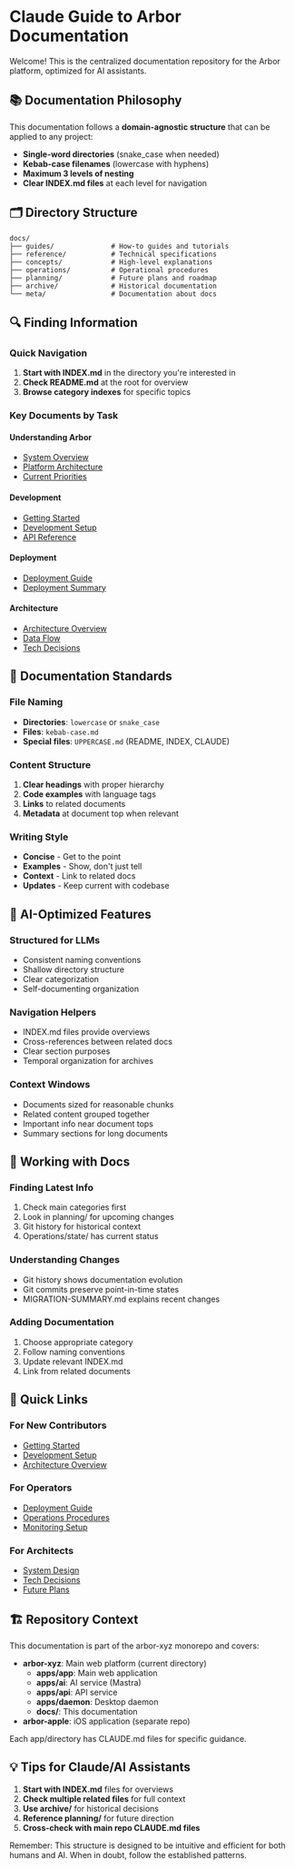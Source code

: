 # Claude Guide to Arbor Documentation

Welcome! This is the centralized documentation repository for the Arbor platform, optimized for AI assistants.

## 📚 Documentation Philosophy

This documentation follows a **domain-agnostic structure** that can be applied to any project:
- **Single-word directories** (snake_case when needed)
- **Kebab-case filenames** (lowercase with hyphens)
- **Maximum 3 levels of nesting**
- **Clear INDEX.md files** at each level for navigation

## 🗂️ Directory Structure

```
docs/
├── guides/              # How-to guides and tutorials
├── reference/           # Technical specifications
├── concepts/            # High-level explanations
├── operations/          # Operational procedures
├── planning/            # Future plans and roadmap
├── archive/             # Historical documentation
└── meta/                # Documentation about docs
```

## 🔍 Finding Information

### Quick Navigation
1. **Start with INDEX.md** in the directory you're interested in
2. **Check README.md** at the root for overview
3. **Browse category indexes** for specific topics

### Key Documents by Task

#### Understanding Arbor
- [System Overview](./reference/architecture/system-overview.md)
- [Platform Architecture](./reference/architecture/platform-overview.md)
- [Current Priorities](./planning/current-priorities.md)

#### Development
- [Getting Started](./guides/development/getting-started.md)
- [Development Setup](./guides/development/development-setup.md)
- [API Reference](./reference/api/endpoints.md)

#### Deployment
- [Deployment Guide](./guides/deployment/deployment.md)
- [Deployment Summary](./guides/deployment/deployment-summary.md)

#### Architecture
- [Architecture Overview](./reference/architecture/index.md)
- [Data Flow](./reference/architecture/data-flow-diagrams.md)
- [Tech Decisions](./reference/architecture/decision-records/)

## 📝 Documentation Standards

### File Naming
- **Directories**: `lowercase` or `snake_case`
- **Files**: `kebab-case.md`
- **Special files**: `UPPERCASE.md` (README, INDEX, CLAUDE)

### Content Structure
1. **Clear headings** with proper hierarchy
2. **Code examples** with language tags
3. **Links** to related documents
4. **Metadata** at document top when relevant

### Writing Style
- **Concise** - Get to the point
- **Examples** - Show, don't just tell
- **Context** - Link to related docs
- **Updates** - Keep current with codebase

## 🤖 AI-Optimized Features

### Structured for LLMs
- Consistent naming conventions
- Shallow directory structure
- Clear categorization
- Self-documenting organization

### Navigation Helpers
- INDEX.md files provide overviews
- Cross-references between related docs
- Clear section purposes
- Temporal organization for archives

### Context Windows
- Documents sized for reasonable chunks
- Related content grouped together
- Important info near document tops
- Summary sections for long documents

## 🔧 Working with Docs

### Finding Latest Info
1. Check main categories first
2. Look in planning/ for upcoming changes
3. Git history for historical context
4. Operations/state/ has current status

### Understanding Changes
- Git history shows documentation evolution
- Git commits preserve point-in-time states
- MIGRATION-SUMMARY.md explains recent changes

### Adding Documentation
1. Choose appropriate category
2. Follow naming conventions
3. Update relevant INDEX.md
4. Link from related documents

## 📍 Quick Links

### For New Contributors
- [Getting Started](./guides/development/getting-started.md)
- [Development Setup](./guides/development/development-setup.md)
- [Architecture Overview](./reference/architecture/system-overview.md)

### For Operators
- [Deployment Guide](./guides/deployment/deployment.md)
- [Operations Procedures](./operations/index.md)
- [Monitoring Setup](./operations/monitoring/)

### For Architects
- [System Design](./reference/architecture/)
- [Tech Decisions](./reference/architecture/decision-records/)
- [Future Plans](./planning/roadmap.md)

## 🏗️ Repository Context

This documentation is part of the arbor-xyz monorepo and covers:
- **arbor-xyz**: Main web platform (current directory)
  - **apps/app**: Main web application
  - **apps/ai**: AI service (Mastra)
  - **apps/api**: API service
  - **apps/daemon**: Desktop daemon
  - **docs/**: This documentation
- **arbor-apple**: iOS application (separate repo)

Each app/directory has CLAUDE.md files for specific guidance.

## 💡 Tips for Claude/AI Assistants

1. **Start with INDEX.md** files for overviews
2. **Check multiple related files** for full context
3. **Use archive/** for historical decisions
4. **Reference planning/** for future direction
5. **Cross-check with main repo CLAUDE.md files**

Remember: This structure is designed to be intuitive and efficient for both humans and AI. When in doubt, follow the established patterns.